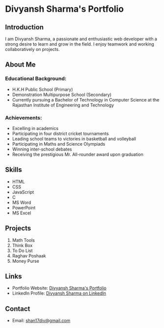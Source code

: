 # Divyansh Sharma's Portfolio

## Introduction

I am Divyansh Sharma, a passionate and enthusiastic web developer with a strong desire to learn and grow in the field. I enjoy teamwork and working collaboratively on projects.

## About Me

### Educational Background:

- H.K.H Public School (Primary)
- Demonstration Multipurpose School (Secondary)
- Currently pursuing a Bachelor of Technology in Computer Science at the Rajasthan Institute of Engineering and Technology

### Achievements:

- Excelling in academics
- Participating in four district cricket tournaments
- Leading school teams to victories in basketball and volleyball
- Participating in Maths and Science Olympiads
- Winning inter-school debates
- Receiving the prestigious Mr. All-rounder award upon graduation

## Skills

- HTML
- CSS
- JavaScript
- C
- MS Word
- PowerPoint
- MS Excel

## Projects

1. Math Tools
2. Think Box
3. To Do List
4. Raghav Poshaak
5. Money Purse

## Links

- Portfolio Website: [Divyansh Sharma's Portfolio](https://ds17portfolio.netlify.app/)
- LinkedIn Profile: [Divyansh Sharma on LinkedIn](https://www.linkedin.com/in/divyansh-sharma-1a7a24276/)

## Contact

- Email: [shan17div@gmail.com](mailto:shan17div@gmail.com)
